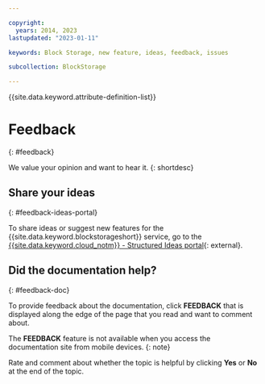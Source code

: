 ```yaml
---

copyright:
  years: 2014, 2023
lastupdated: "2023-01-11"

keywords: Block Storage, new feature, ideas, feedback, issues

subcollection: BlockStorage

---
```

{{site.data.keyword.attribute-definition-list}}

# Feedback
{: #feedback}

We value your opinion and want to hear it.
{: shortdesc}

## Share your ideas
{: #feedback-ideas-portal}

To share ideas or suggest new features for the {{site.data.keyword.blockstorageshort}} service, go to the [{{site.data.keyword.cloud_notm}} - Structured Ideas portal](http://ibm.biz/cloudideas){: external}.

## Did the documentation help?
{: #feedback-doc}

To provide feedback about the documentation, click **FEEDBACK** that is displayed along the edge of the page that you read and want to comment about.

The **FEEDBACK** feature is not available when you access the documentation site from mobile devices.
{: note}

Rate and comment about whether the topic is helpful by clicking **Yes** or **No** at the end of the topic.
